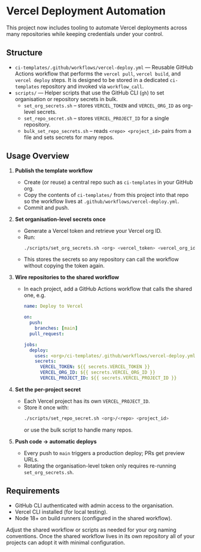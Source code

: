# Vercel Deployment Automation

This project now includes tooling to automate Vercel deployments across many repositories while keeping credentials under your control.

## Structure

- `ci-templates/.github/workflows/vercel-deploy.yml` &mdash; Reusable GitHub Actions workflow that performs the `vercel pull`, `vercel build`, and `vercel deploy` steps. It is designed to be stored in a dedicated `ci-templates` repository and invoked via `workflow_call`.
- `scripts/` &mdash; Helper scripts that use the GitHub CLI (`gh`) to set organisation or repository secrets in bulk.
  - `set_org_secrets.sh` – stores `VERCEL_TOKEN` and `VERCEL_ORG_ID` as org-level secrets.
  - `set_repo_secret.sh` – stores `VERCEL_PROJECT_ID` for a single repository.
  - `bulk_set_repo_secrets.sh` – reads `<repo> <project_id>` pairs from a file and sets secrets for many repos.

## Usage Overview

1. **Publish the template workflow**
   - Create (or reuse) a central repo such as `ci-templates` in your GitHub org.
   - Copy the contents of `ci-templates/` from this project into that repo so the workflow lives at `.github/workflows/vercel-deploy.yml`.
   - Commit and push.

2. **Set organisation-level secrets once**
   - Generate a Vercel token and retrieve your Vercel org ID.
   - Run:
     ```bash
     ./scripts/set_org_secrets.sh <org> <vercel_token> <vercel_org_id>
     ```
   - This stores the secrets so any repository can call the workflow without copying the token again.

3. **Wire repositories to the shared workflow**
   - In each project, add a GitHub Actions workflow that calls the shared one, e.g.
     ```yaml
     name: Deploy to Vercel

     on:
       push:
         branches: [main]
       pull_request:

     jobs:
       deploy:
         uses: <org>/ci-templates/.github/workflows/vercel-deploy.yml@main
         secrets:
           VERCEL_TOKEN: ${{ secrets.VERCEL_TOKEN }}
           VERCEL_ORG_ID: ${{ secrets.VERCEL_ORG_ID }}
           VERCEL_PROJECT_ID: ${{ secrets.VERCEL_PROJECT_ID }}
     ```

4. **Set the per-project secret**
   - Each Vercel project has its own `VERCEL_PROJECT_ID`.
   - Store it once with:
     ```bash
     ./scripts/set_repo_secret.sh <org>/<repo> <project_id>
     ```
     or use the bulk script to handle many repos.

5. **Push code → automatic deploys**
   - Every push to `main` triggers a production deploy; PRs get preview URLs.
   - Rotating the organisation-level token only requires re-running `set_org_secrets.sh`.

## Requirements

- GitHub CLI authenticated with admin access to the organisation.
- Vercel CLI installed (for local testing).
- Node 18+ on build runners (configured in the shared workflow).

Adjust the shared workflow or scripts as needed for your org naming conventions. Once the shared workflow lives in its own repository all of your projects can adopt it with minimal configuration.

